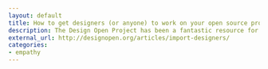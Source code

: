 ```yaml
---
layout: default
title: How to get designers (or anyone) to work on your open source project
description: The Design Open Project has been a fantastic resource for showing how designers can get involved in open source projects. This article, in particular, is supremely helpful for developers who want designers to get involved with their project, stepping through what fulfills the needs of contributors. 
external_url: http://designopen.org/articles/import-designers/
categories:
- empathy
---
```

